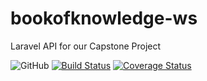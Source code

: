 # bookofknowledge-ws
 Laravel API for our Capstone Project
 
![GitHub](https://img.shields.io/github/license/ej-agas/bookofknowledge-ws?color=blue) [![Build Status](https://travis-ci.org/ej-agas/bookofknowledge-ws.svg?branch=develop)](https://travis-ci.org/ej-agas/bookofknowledge-ws) [![Coverage Status](https://coveralls.io/repos/github/ej-agas/bookofknowledge-ws/badge.svg)](https://coveralls.io/github/ej-agas/bookofknowledge-ws)
